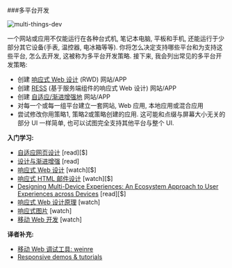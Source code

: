 ###多平台开发

![multi-things-dev](https://raw.githubusercontent.com/dwqs/fedHandlebook/master/images/things.jpg)

一个网站或应用不仅能运行在各种台式机, 笔记本电脑, 平板和手机, 还能运行于少部分其它设备(手表, 温控器, 电冰箱等等). 你将怎么决定支持哪些平台和为支持这些平台, 怎么去开发, 这被称为多平台开发策略. 接下来, 我会列出常见的多平台开发策略:

* 创建 [响应式 Web 设计](https://en.wikipedia.org/wiki/Responsive_web_design) (RWD) 网站/APP
* 创建 [RESS](http://www.lukew.com/ff/entry.asp?1392) (基于服务端组件的响应式 Web 设计) 网站/APP
* 创建 [自适应/渐进增强地](https://en.wikipedia.org/wiki/Adaptive_web_design) 网站/APP
* 对每一个或每一组平台建立一套网站, Web 应用, 本地应用或混合应用
* 尝试修改你用策略1, 策略2或策略创建的应用. 这可能和点缀与屏幕大小无关的部分 UI 一样简单, 也可以试图完全支持其他平台与整个 UI.

**入门学习:**

* [自适应网页设计](http://adaptivewebdesign.info/) [read][$]
* [设计与渐进增强](https://www.filamentgroup.com/dwpe/) [read]
* [响应式 Web 设计](https://frontendmasters.com/courses/responsive-web-design/) [watch][$]
* [响应式 HTML 邮件设计](https://frontendmasters.com/courses/responsive-email/) [watch][$]
* [Designing Multi-Device Experiences: An Ecosystem Approach to User Experiences across Devices](http://www.amazon.com/Designing-Multi-Device-Experiences-Ecosystem-Approach/dp/1449340385/ref=pd_sim_14_8) [read][$]
* [响应式 Web 设计原理](https://www.udacity.com/courses/web-development) [watch]
* [响应式图片](https://www.udacity.com/course/responsive-images--ud882) [watch]
* [移动 Web 开发](https://www.udacity.com/course/mobile-web-development--cs256) [watch]

**译者补充:**

* [移动 Web 调试工具: weinre](https://people.apache.org/~pmuellr/weinre-docs/latest/)
* [Responsive demos & tutorials](http://navnav.co/)
